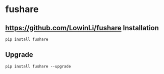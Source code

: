# fushare
https://github.com/LowinLi/fushare
Installation
--------------
    pip install fushare

Upgrade
---------------
    pip install fushare --upgrade
